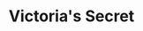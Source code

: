 ---
title: "Victoria's Secret"
url: /madrid/victorias-secret-calle-de-fuencarral/
shop: Kleidung
---